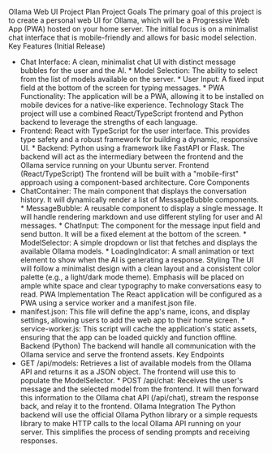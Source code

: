 
Ollama Web UI Project Plan Project Goals The primary goal 
of this project is to create a personal web UI for Ollama, 
which will be a Progressive Web App (PWA) hosted on your 
home server. The initial focus is on a minimalist chat 
interface that is mobile-friendly and allows for basic 
model selection. Key Features (Initial Release)
 * Chat Interface: A clean, minimalist chat UI with 
 distinct message bubbles for the user and the AI. * Model 
 Selection: The ability to select from the list of models 
 available on the server. * User Input: A fixed input field 
 at the bottom of the screen for typing messages. * PWA 
 Functionality: The application will be a PWA, allowing it 
 to be installed on mobile devices for a native-like 
 experience.
Technology Stack The project will use a combined 
React/TypeScript frontend and Python backend to leverage 
the strengths of each language.
 * Frontend: React with TypeScript for the user interface. 
 This provides type safety and a robust framework for 
 building a dynamic, responsive UI. * Backend: Python using 
 a framework like FastAPI or Flask. The backend will act as 
 the intermediary between the frontend and the Ollama 
 service running on your Ubuntu server.
Frontend (React/TypeScript) The frontend will be built with 
a "mobile-first" approach using a component-based 
architecture. Core Components
 * ChatContainer: The main component that displays the 
 conversation history. It will dynamically render a list of 
 MessageBubble components. * MessageBubble: A reusable 
 component to display a single message. It will handle 
 rendering markdown and use different styling for user and 
 AI messages. * ChatInput: The component for the message 
 input field and send button. It will be a fixed element at 
 the bottom of the screen. * ModelSelector: A simple 
 dropdown or list that fetches and displays the available 
 Ollama models. * LoadingIndicator: A small animation or 
 text element to show when the AI is generating a response.
Styling The UI will follow a minimalist design with a clean 
layout and a consistent color palette (e.g., a light/dark 
mode theme). Emphasis will be placed on ample white space 
and clear typography to make conversations easy to read. 
PWA Implementation The React application will be configured 
as a PWA using a service worker and a manifest.json file.
 * manifest.json: This file will define the app's name, 
 icons, and display settings, allowing users to add the web 
 app to their home screen. * service-worker.js: This script 
 will cache the application's static assets, ensuring that 
 the app can be loaded quickly and function offline.
Backend (Python) The backend will handle all communication 
with the Ollama service and serve the frontend assets. Key 
Endpoints
 * GET /api/models: Retrieves a list of available models 
 from the Ollama API and returns it as a JSON object. The 
 frontend will use this to populate the ModelSelector. * 
 POST /api/chat: Receives the user's message and the 
 selected model from the frontend. It will then forward 
 this information to the Ollama chat API (/api/chat), 
 stream the response back, and relay it to the frontend.
Ollama Integration The Python backend will use the official 
Ollama Python library or a simple requests library to make 
HTTP calls to the local Ollama API running on your server. 
This simplifies the process of sending prompts and 
receiving responses.

